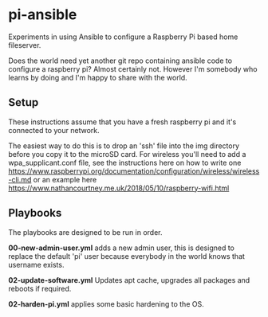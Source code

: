 # pi-ansible

Experiments in using Ansible to configure a Raspberry Pi based home fileserver.

Does the world need yet another git repo containing ansible code to configure a raspberry pi? Almost certainly not. However I'm somebody who learns by doing and I'm happy to share with the world.

## Setup

These instructions assume that you have a fresh raspberry pi and it's connected to your network.

The easiest way to do this is to drop an 'ssh' file into the img directory before you copy it to the microSD card. For wireless you'll need to add a wpa_supplicant.conf file, see the instructions here on how to write one <https://www.raspberrypi.org/documentation/configuration/wireless/wireless-cli.md> or an example here <https://www.nathancourtney.me.uk/2018/05/10/raspberry-wifi.html>

## Playbooks

The playbooks are designed to be run in order.

**00-new-admin-user.yml** adds a new admin user, this is designed to replace the default 'pi' user because everybody in the world knows that username exists.

**02-update-software.yml** Updates apt cache, upgrades all packages and reboots if required.

**02-harden-pi.yml** applies some basic hardening to the OS.